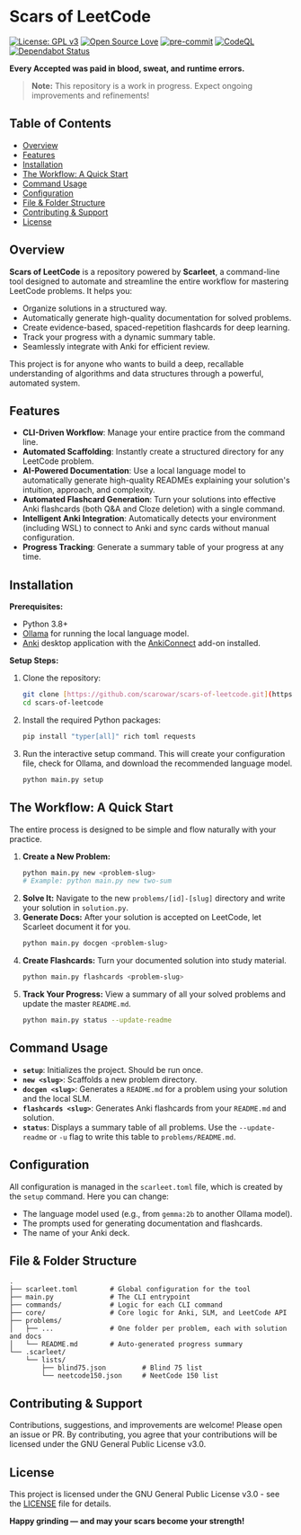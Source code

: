 # Scars of LeetCode

[![License: GPL v3](https://img.shields.io/badge/License-GPLv3-blue.svg)](LICENSE)
[![Open Source Love](https://badges.frapsoft.com/os/v1/open-source.svg?v=103)](https://github.com/scarowar/scars-of-leetcode)
[![pre-commit](https://github.com/scarowar/scars-of-leetcode/actions/workflows/pre-commit.yml/badge.svg)](https://github.com/scarowar/scars-of-leetcode/actions/workflows/pre-commit.yml)
[![CodeQL](https://github.com/scarowar/scars-of-leetcode/actions/workflows/codeql.yml/badge.svg)](https://github.com/scarowar/scars-of-leetcode/actions/workflows/codeql.yml)
[![Dependabot Status](https://img.shields.io/badge/dependabot-enabled-brightgreen?logo=dependabot)](https://github.com/scarowar/scars-of-leetcode/pulls?q=is%3Apr+label%3Adependencies)

**Every Accepted was paid in blood, sweat, and runtime errors.**

> **Note:** This repository is a work in progress. Expect ongoing improvements and refinements!

## Table of Contents

* [Overview](#overview)
* [Features](#features)
* [Installation](#installation)
* [The Workflow: A Quick Start](#the-workflow-a-quick-start)
* [Command Usage](#command-usage)
* [Configuration](#configuration)
* [File & Folder Structure](#file--folder-structure)
* [Contributing & Support](#contributing--support)
* [License](#license)

## Overview

**Scars of LeetCode** is a repository powered by **Scarleet**, a command-line tool designed to automate and streamline the entire workflow for mastering LeetCode problems. It helps you:

* Organize solutions in a structured way.
* Automatically generate high-quality documentation for solved problems.
* Create evidence-based, spaced-repetition flashcards for deep learning.
* Track your progress with a dynamic summary table.
* Seamlessly integrate with Anki for efficient review.

This project is for anyone who wants to build a deep, recallable understanding of algorithms and data structures through a powerful, automated system.

## Features

* **CLI-Driven Workflow**: Manage your entire practice from the command line.
* **Automated Scaffolding**: Instantly create a structured directory for any LeetCode problem.
* **AI-Powered Documentation**: Use a local language model to automatically generate high-quality READMEs explaining your solution's intuition, approach, and complexity.
* **Automated Flashcard Generation**: Turn your solutions into effective Anki flashcards (both Q&A and Cloze deletion) with a single command.
* **Intelligent Anki Integration**: Automatically detects your environment (including WSL) to connect to Anki and sync cards without manual configuration.
* **Progress Tracking**: Generate a summary table of your progress at any time.

## Installation

**Prerequisites:**

* Python 3.8+
* [Ollama](https://ollama.com/) for running the local language model.
* [Anki](https://apps.ankiweb.net/) desktop application with the [AnkiConnect](https://ankiweb.net/shared/info/2055492159) add-on installed.

**Setup Steps:**

1.  Clone the repository:
    ```sh
    git clone [https://github.com/scarowar/scars-of-leetcode.git](https://github.com/scarowar/scars-of-leetcode.git)
    cd scars-of-leetcode
    ```
2.  Install the required Python packages:
    ```sh
    pip install "typer[all]" rich toml requests
    ```
3.  Run the interactive setup command. This will create your configuration file, check for Ollama, and download the recommended language model.
    ```sh
    python main.py setup
    ```

## The Workflow: A Quick Start

The entire process is designed to be simple and flow naturally with your practice.

1.  **Create a New Problem:**
    ```sh
    python main.py new <problem-slug>
    # Example: python main.py new two-sum
    ```
2.  **Solve It:** Navigate to the new `problems/[id]-[slug]` directory and write your solution in `solution.py`.
3.  **Generate Docs:** After your solution is accepted on LeetCode, let Scarleet document it for you.
    ```sh
    python main.py docgen <problem-slug>
    ```
4.  **Create Flashcards:** Turn your documented solution into study material.
    ```sh
    python main.py flashcards <problem-slug>
    ```
5.  **Track Your Progress:** View a summary of all your solved problems and update the master `README.md`.
    ```sh
    python main.py status --update-readme
    ```

## Command Usage

* **`setup`**: Initializes the project. Should be run once.
* **`new <slug>`**: Scaffolds a new problem directory.
* **`docgen <slug>`**: Generates a `README.md` for a problem using your solution and the local SLM.
* **`flashcards <slug>`**: Generates Anki flashcards from your `README.md` and solution.
* **`status`**: Displays a summary table of all problems. Use the `--update-readme` or `-u` flag to write this table to `problems/README.md`.

## Configuration

All configuration is managed in the `scarleet.toml` file, which is created by the `setup` command. Here you can change:

* The language model used (e.g., from `gemma:2b` to another Ollama model).
* The prompts used for generating documentation and flashcards.
* The name of your Anki deck.

## File & Folder Structure

```
.
├── scarleet.toml        # Global configuration for the tool
├── main.py              # The CLI entrypoint
├── commands/            # Logic for each CLI command
├── core/                # Core logic for Anki, SLM, and LeetCode API
├── problems/
│   ├── ...              # One folder per problem, each with solution and docs
│   └── README.md        # Auto-generated progress summary
└── .scarleet/
    └── lists/
        ├── blind75.json         # Blind 75 list
        └── neetcode150.json     # NeetCode 150 list
```

## Contributing & Support

Contributions, suggestions, and improvements are welcome! Please open an issue or PR. By contributing, you agree that your contributions will be licensed under the GNU General Public License v3.0.

## License

This project is licensed under the GNU General Public License v3.0 - see the [LICENSE](LICENSE) file for details.

**Happy grinding — and may your scars become your strength!**
